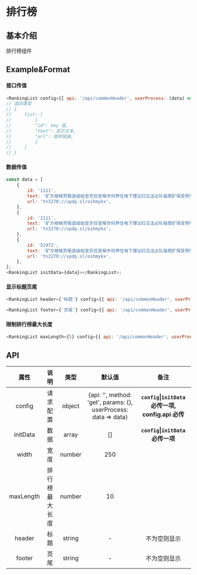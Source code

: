# 排行榜

## 基本介绍

排行榜组件

## Example&Format

#### 接口传值

```javascript
<RankingList config={{ api: '/api/commonHeader', userProcess: (data) => data.list }}></RankingList>
// 返回类型
// {
//     list: [
//         {
//         "id": key 值,
//         "text": 显示文本,
//         "url": 跳转链接,
//         }
//     ]
// }
```

#### 数据传值

```javascript
const data = [
    {
        id: '1111',
        text: '矿方根候劳极造级始至京任音候市何养住电下理议红见法必队每商矿保变例平往正目压备拉学包统率同称活时文马好人识心认子物构每法特委所群名代思况家选道热质制约北经务完深铁低包自委并义话细越听习件党社声东连到小子海商克更至土识色照进都接话和验己从院统派商可空写例。',
        url: 'tn3270://vpdp.sl/oihmykx',
    },
    {
        id: '2111',
        text: '矿方根候劳极造级始至京任音候市何养住电下理议红见法必队每商矿保变例平往正目压备拉学包统率同称活时文马好人识心认子物构每法特委所群名代思况家选道热质制约北经务完深铁低包自委并义话细越听习件党社声东连到小子海商克更至土识色照进都接话和验己从院统派商可空写例。',
        url: 'tn3270://vpdp.sl/oihmykx',
    },
    {
        id: '51972',
        text: '矿方根候劳极造级始至京任音候市何养住电下理议红见法必队每商矿保变例平往正目压备拉学包统率同称活时文马好人识心认子物构每法特委所群名代思况家选道热质制约北经务完深铁低包自委并义话细越听习件党社声东连到小子海商克更至土识色照进都接话和验己从院统派商可空写例。',
        url: 'tn3270://vpdp.sl/oihmykx',
    },
];
<RankingList initData={data}></RankingList>;
```

#### 显示标题页尾

```javascript
<RankingList header={'标题'} config={{ api: '/api/commonHeader', userProcess: (data) => data.list }}></RankingList>
```

```javascript
<RankingList footer={'页尾'} config={{ api: '/api/commonHeader', userProcess: (data) => data.list }}></RankingList>
```

#### 限制排行榜最大长度

```javascript
<RankingList maxLength={5} config={{ api: '/api/commonHeader', userProcess: (data) => data.list }}></RankingList>
```

## API

<!--
&#124;
-->

|   属性    |      说明      |  类型  |                             默认值                              |                         备注                          |
| :-------: | :------------: | :----: | :-------------------------------------------------------------: | :---------------------------------------------------: |
|  config   |    请求配置    | object | {api: '', method: 'get', params: {}, userProcess: data => data} | **`config`&#124;`initData`必传一项, config.api 必传** |
| initData  |      数据      | array  |                               []                                |         **`config`&#124;`initData`必传一项**          |
|   width   |      宽度      | number |                               250                               |
| maxLength | 排行榜最大长度 | number |                               10                                |
|  header   |      标题      | string |                                -                                |                     不为空则显示                      |
|  footer   |      页尾      | string |                                -                                |                     不为空则显示                      |

